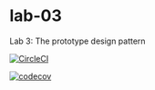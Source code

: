 # lab-03
Lab 3: The prototype design pattern

[![CircleCI](https://dl.circleci.com/status-badge/img/gh/AbdurahmanAlharbi/lab-03/tree/main.svg?style=svg)](https://dl.circleci.com/status-badge/redirect/gh/AbdurahmanAlharbi/lab-03/tree/main)

[![codecov](https://codecov.io/gh/AbdurahmanAlharbi/lab-03/graph/badge.svg?token=VO4BB7JF1S)](https://codecov.io/gh/AbdurahmanAlharbi/lab-03)
